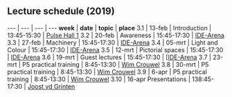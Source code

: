 
## Lecture schedule (2019)

--- | --- | --- | ---
**week** | **date**	| **topic** | **place**
3.1 | 13-feb | Introduction | 13:45-15:30 | [Pulse Hall 1](https://educationrooms.tudelft.nl/zaleninfo.php?zid=333)
3.2 | 20-feb | Awareness | 15:45-17:30 | [IDE-Arena](https://educationrooms.tudelft.nl/zaleninfo.php?zid=285)
3.3 | 27-feb | Machinery | 15:45-17:30 | [IDE-Arena](https://educationrooms.tudelft.nl/zaleninfo.php?zid=285)
3.4 | 05-mrt | Light and Colour  | 15:45-17:30 | [IDE-Arena](https://educationrooms.tudelft.nl/zaleninfo.php?zid=285)
3.5 | 12-mrt | Pictorial spaces | 15:45-17:30 | [IDE-Arena](https://educationrooms.tudelft.nl/zaleninfo.php?zid=285)
3.6 | 19-mrt | Guest lectures | 15:45-17:30 | [[IDE-Arena](https://educationrooms.tudelft.nl/zaleninfo.php?zid=285)
3.7 | 23-mrt | P5 practical training | 8:45-13:30 | [Wim Crouwel](https://educationrooms.tudelft.nl/zaleninfo.php?zid=164)
3.8 | 30-mrt | P5 practical training | 8:45-13:30 | [Wim Crouwel](https://educationrooms.tudelft.nl/zaleninfo.php?zid=164)
3.9 | 6-apr | P5 practical training | 8:45-13:30 | [Wim Crouwel](https://educationrooms.tudelft.nl/zaleninfo.php?zid=164)
3.10 | 16-apr	Presentations | 138:45-17:30 | [Joost vd Grinten](https://educationrooms.tudelft.nl/zaleninfo.php?zid=1)

<!--
3.7 | 28-mrt | Feedback  Part 1 drafts	 | 15:45-17:30 | [CT-CZ-E](https://educationrooms.tudelft.nl/zaleninfo.php?zid=140)
3.8 | 4-apr  | Feedback  Part 2,3 drafts	 | 15:45-17:30 | [CT-CZ-E](https://educationrooms.tudelft.nl/zaleninfo.php?zid=140)
3.9 | 11-apr | Feedback  Part 3 drafts	 | 15:45-17:30 | [CT-CZ-E](https://educationrooms.tudelft.nl/zaleninfo.php?zid=140)
-->


<!--
## To-do schedule

--- | --- | --- | --- | --- | ---
**week** 	| **date**	| **Book (read)** 	| **Evaluation** 	| **P5** 			|	 **Deliver**
3.1 	| 14-feb 		|  					|  					| 					| 
3.2 	| 21-feb 		| Chapter 1 		| 					| Coding train 1-2 	| 
3.3 	| 28-feb 		| Chapter 2 		|					| Coding train 3-4	|
3.4 	| 07-mrt 		| Chapter 3 		| 					| Coding train 5-6	|
3.5 	| 14-mrt 		| Chapter 4 		| 					| Coding train 7	|
3.6 	| 21-mrt 		| Chapter 5 		| Prepare			| ml5 & libraries	|
3.7 	| 25-mrt 		|		 	 		| 	 				| 					| Part 1 DRAFT
3.7 	| 28-mrt 		|		 	 		| Run + Analyse		| 					|
3.8 	| 1-apr 		| 	 				| 		 			| 					| Part 2 and 3 DRAFT
3.8 	| 4-apr (15:30) | 	 				| 		 			| 					| Part 1
3.9 	| 8-apr 		| 	 				| 		 			| 					| Part 3 DRAFT
3.9 	| 11-apr (15:30)| 	 				| 					| 					| Part 2
3.10 	| 14-apr (19:30)| 					| 					|					| Part 3

Submitting a DRAFT is *optional*, the reason behind their 'deadline' is that we need them on the Monday before the Thursday lecture (where we discuss them).  If you want to hand in part 3 earlier, you can do hand it in April 1st (to be discussed April 4th, if you feel discussion on April 11 is late).

-->